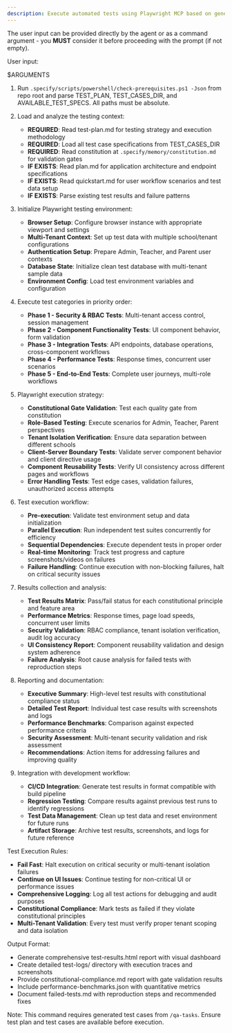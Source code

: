 ```yaml
---
description: Execute automated tests using Playwright MCP based on generated test cases with constitutional compliance validation.
---
```


The user input can be provided directly by the agent or as a command argument - you **MUST** consider it before proceeding with the prompt (if not empty).

User input:

$ARGUMENTS

1. Run `.specify/scripts/powershell/check-prerequisites.ps1 -Json` from repo root and parse TEST_PLAN, TEST_CASES_DIR, and AVAILABLE_TEST_SPECS. All paths must be absolute.

2. Load and analyze the testing context:
   - **REQUIRED**: Read test-plan.md for testing strategy and execution methodology
   - **REQUIRED**: Load all test case specifications from TEST_CASES_DIR
   - **REQUIRED**: Read constitution at `.specify/memory/constitution.md` for validation gates
   - **IF EXISTS**: Read plan.md for application architecture and endpoint specifications
   - **IF EXISTS**: Read quickstart.md for user workflow scenarios and test data setup
   - **IF EXISTS**: Parse existing test results and failure patterns

3. Initialize Playwright testing environment:
   - **Browser Setup**: Configure browser instance with appropriate viewport and settings
   - **Multi-Tenant Context**: Set up test data with multiple school/tenant configurations
   - **Authentication Setup**: Prepare Admin, Teacher, and Parent user contexts
   - **Database State**: Initialize clean test database with multi-tenant sample data
   - **Environment Config**: Load test environment variables and configuration

4. Execute test categories in priority order:
   - **Phase 1 - Security & RBAC Tests**: Multi-tenant access control, session management
   - **Phase 2 - Component Functionality Tests**: UI component behavior, form validation
   - **Phase 3 - Integration Tests**: API endpoints, database operations, cross-component workflows
   - **Phase 4 - Performance Tests**: Response times, concurrent user scenarios
   - **Phase 5 - End-to-End Tests**: Complete user journeys, multi-role workflows

5. Playwright execution strategy:
   - **Constitutional Gate Validation**: Test each quality gate from constitution
   - **Role-Based Testing**: Execute scenarios for Admin, Teacher, Parent perspectives
   - **Tenant Isolation Verification**: Ensure data separation between different schools
   - **Client-Server Boundary Tests**: Validate server component behavior and client directive usage
   - **Component Reusability Tests**: Verify UI consistency across different pages and workflows
   - **Error Handling Tests**: Test edge cases, validation failures, unauthorized access attempts

6. Test execution workflow:
   - **Pre-execution**: Validate test environment setup and data initialization
   - **Parallel Execution**: Run independent test suites concurrently for efficiency
   - **Sequential Dependencies**: Execute dependent tests in proper order
   - **Real-time Monitoring**: Track test progress and capture screenshots/videos on failures
   - **Failure Handling**: Continue execution with non-blocking failures, halt on critical security issues

7. Results collection and analysis:
   - **Test Results Matrix**: Pass/fail status for each constitutional principle and feature area
   - **Performance Metrics**: Response times, page load speeds, concurrent user limits
   - **Security Validation**: RBAC compliance, tenant isolation verification, audit log accuracy
   - **UI Consistency Report**: Component reusability validation and design system adherence
   - **Failure Analysis**: Root cause analysis for failed tests with reproduction steps

8. Reporting and documentation:
   - **Executive Summary**: High-level test results with constitutional compliance status
   - **Detailed Test Report**: Individual test case results with screenshots and logs
   - **Performance Benchmarks**: Comparison against expected performance criteria
   - **Security Assessment**: Multi-tenant security validation and risk assessment
   - **Recommendations**: Action items for addressing failures and improving quality

9. Integration with development workflow:
   - **CI/CD Integration**: Generate test results in format compatible with build pipeline
   - **Regression Testing**: Compare results against previous test runs to identify regressions
   - **Test Data Management**: Clean up test data and reset environment for future runs
   - **Artifact Storage**: Archive test results, screenshots, and logs for future reference

Test Execution Rules:
- **Fail Fast**: Halt execution on critical security or multi-tenant isolation failures
- **Continue on UI Issues**: Continue testing for non-critical UI or performance issues
- **Comprehensive Logging**: Log all test actions for debugging and audit purposes
- **Constitutional Compliance**: Mark tests as failed if they violate constitutional principles
- **Multi-Tenant Validation**: Every test must verify proper tenant scoping and data isolation

Output Format:
- Generate comprehensive test-results.html report with visual dashboard
- Create detailed test-logs/ directory with execution traces and screenshots
- Provide constitutional-compliance.md report with gate validation results
- Include performance-benchmarks.json with quantitative metrics
- Document failed-tests.md with reproduction steps and recommended fixes

Note: This command requires generated test cases from `/qa-tasks`. Ensure test plan and test cases are available before execution.